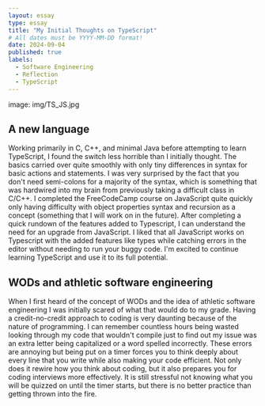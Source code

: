 ```yaml
---
layout: essay
type: essay
title: "My Initial Thoughts on TypeScript"
# All dates must be YYYY-MM-DD format!
date: 2024-09-04
published: true
labels:
  - Software Engineering
  - Reflection
  - TypeScript
---
```


image: img/TS_JS.jpg

## A new language

Working primarily in C, C++, and minimal Java before attempting to learn TypeScript, I found the switch less horrible than I initially thought. The basics carried over quite smoothly with only tiny differences in syntax for basic actions and statements. I was very surprised by the fact that you don't need semi-colons for a majority of the syntax, which is something that was hardwired into my brain from previously taking a difficult class in C/C++. I completed the FreeCodeCamp course on JavaScript quite quickly only having difficulty with object properties syntax and recursion as a concept (something that I will work on in the future). After completing a quick rundown of the features added to Typescript, I can understand the need for an upgrade from JavaScript. I liked that all JavaScript works on Typescript with the added features like types while catching errors in the editor without needing to run your buggy code. I'm excited to continue learning TypeScript and use it to its full potential.

## WODs and athletic software engineering 

When I first heard of the concept of WODs and the idea of athletic software engineering I was initially scared of what that would do to my grade. Having a credit-no-credit approach to coding is very daunting because of the nature of programming. I can remember countless hours being wasted looking through my code that wouldn't compile just to find out my issue was an extra letter being capitalized or a word spelled incorrectly. These errors are annoying but being put on a timer forces you to think deeply about every line that you write while also making your code efficient. Not only does it rewire how you think about coding, but it also prepares you for coding interviews more effectively. It is still stressful not knowing what you will be quizzed on until the timer starts, but there is no better practice than getting thrown into the fire.
